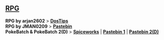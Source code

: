 ## [RPG](app://obsidian.md/RPG/RPG.md)

**RPG by arjan2602** > **[DosTips](https://www.dostips.com/forum/viewtopic.php?t=5030)**  
**RPG by JMAN0209** > **[Pastebin](https://pastebin.com/9Z3wJfQn)**  
**PokeBatch & PokeBatch 2(D)** > **[Spiceworks](https://community.spiceworks.com/scripts/show/2360-pokemon-game-in-batch)** | **[Pastebin 1](https://pastebin.com/qhgTGvU5)** | **[Pastebin 2(D)](https://pastebin.com/Rmf9t2Js)**